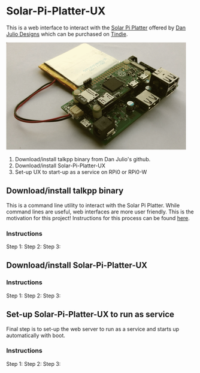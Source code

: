 # Solar-Pi-Platter-UX

This is a web interface to interact with the <a href="http://danjuliodesigns.com/products/solar_pi_platter/solar_pi_platter.html">Solar Pi Platter</a> offered by <a href="http://danjuliodesigns.com/">Dan Julio Designs</a> which can be purchased on <a href="https://www.tindie.com/products/globoy/solar-pi-platter/">Tindie</a>.

<img src="https://github.com/ccirone2/Solar-Pi-Platter-UX/blob/master/static/img/dan-julio-image_2849.png">

<ol>
<li> Download/install talkpp binary from Dan Julio's github.
<li> Download/install Solar-Pi-Platter-UX
<li> Set-up UX to start-up as a service on RPi0 or RPi0-W
</ol>

## Download/install talkpp binary
This is a command line utility to interact with the Solar Pi Platter.  While command lines are useful, web interfaces are more user friendly.  This is the motivation for this project!
Instructions for this process can be found <a href="URL/to/instructions/">here</a>.

### Instructions
Step 1:
Step 2:
Step 3:

## Download/install Solar-Pi-Platter-UX

### Instructions
Step 1:
Step 2:
Step 3:

## Set-up Solar-Pi-Platter-UX to run as service
Final step is to set-up the web server to run as a service and starts up automatically with boot.

### Instructions
Step 1:
Step 2:
Step 3:
